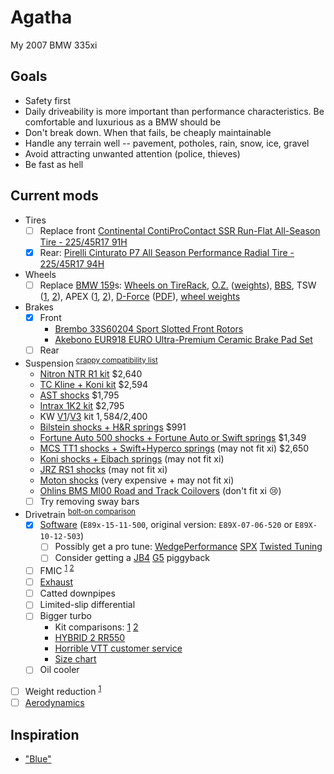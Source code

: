 # Agatha
My 2007 BMW 335xi

## Goals
* Safety first
* Daily driveability is more important than performance characteristics. Be comfortable and luxurious as a BMW should be
* Don't break down. When that fails, be cheaply maintainable
* Handle any terrain well -- pavement, potholes, rain, snow, ice, gravel
* Avoid attracting unwanted attention (police, thieves)
* Be fast as hell

## Current mods
* Tires
  * [ ] Replace front [Continental ContiProContact SSR Run-Flat All-Season Tire - 225/45R17 91H](http://www.amazon.com/Continental-ContiProContact-Run-Flat-All-Season-Tire/dp/B004QGZN6U)
  * [x] Rear: [Pirelli Cinturato P7 All Season Performance Radial Tire - 225/45R17 94H](http://www.amazon.com/Pirelli-Cinturato-Season-Performance-Radial/dp/B00CJSQU5K)
* Wheels
  * [ ] Replace [BMW 159](http://www.bmwstylewheels.com/bmw/159)s: [Wheels on TireRack](http://www.tirerack.com/wheels/results.jsp?sort=Weight&autoMake=BMW&autoModel=335xi+Sedan+Base+Model&autoYear=2007&autoModClar=With+OE+Metal+Valve+Stems), [O.Z.](http://configurator.ozracing.com/GB/configurator/BMW/3/335xi%20xDrive/390X/-/-/81321196/) ([weights](http://measurespeed.com/oz-rims-wheel-weight.php)), [BBS](http://konfigurator.bbs.com/article/rims/car_selection/rim_selection/resetFilter/true/PKWIDCode/P00001530001476), TSW ([1](http://www.tsw.com/alloy-wheels-configurator/#!year=2007&make=BMW&model=328%20E90&size=17%20Inch%20Wheels&go=1&body=1&tab=wheels&page=1&color=19479&showallwheels=1&wheel=229&wheelimage=519), [2](http://fitment.tsw.com/alloy-wheels-fitment-guide-results.php?year=2007&make=BMW&model=328+E90)), APEX ([1](http://www.apexraceparts.com/apex-products/e90-e92/#.VjyzZK6rTmE), [2](http://www.apexraceparts.com/apex-products/ARC-8-Wheels/)), [D-Force](http://www.bavauto.com/se1.asp?dept_id=413) ([PDF](https://philstireservice.com/wp-content/uploads/2012/01/D-Force-Wheels.pdf)), [wheel weights](http://www.andysautosport.com/learning_center/buyers_guides/wheel_weights/)
* Brakes
  * [x] Front
    * [Brembo 33S60204 Sport Slotted Front Rotors](http://www.amazon.com/Brembo-33S60204-Slotted-3-Series-2007-2008/dp/B00BZ0T3RU)
    * [Akebono EUR918 EURO Ultra-Premium Ceramic Brake Pad Set](http://www.amazon.com/Akebono-EUR918-Ultra-Premium-Ceramic-Brake/dp/B0019HYQO4)
  * [ ] Rear
* Suspension <sup>[crappy compatibility list](http://www.e90post.com/forums/showthread.php?t=251639)</sup>
  * [Nitron NTR R1 kit](https://store.vacmotorsports.com/nitron---ntr-r1-coilover-systems-e9x--e8x-non-m-p2848.aspx) $2,640
  * [TC Kline + Koni kit](http://www.tcklineracing.com/webdocs/Items/Details690.cfm) $2,594
  * [AST shocks](http://www.ast-suspension.com/shop/shockabsorbers/4100/ast-1-way-4100-bmw-3-series-e90-e91-e93-detail) $1,795
  * [Intrax 1K2 kit](http://en.intraxracing.nl/merken/bmw/e90,-e92,-e93-other-than-m3/bmw5675-1k2/) $2,795
  * KW [V1](http://www.tirerack.com/suspension/suspension.jsp?make=KW&model=Variant+1+Coil-Over&group=Variant+1+Coil-Over&partNum=KW10220048&autoMake=BMW&autoModel=335xi+Sedan+Base+Model&autoYear=2007&autoModClar=With+OE+Metal+Valve+Stems)/[V3](http://www.tirerack.com/suspension/suspension.jsp?make=KW&model=Variant+3+Coil-Over&group=Variant+3+Coil-Over&partNum=KW35220048&autoMake=BMW&autoModel=335xi+Sedan+Base+Model&autoYear=2007&autoModClar=With+OE+Metal+Valve+Stems) kit $1,584/$2,400
  * [Bilstein shocks + H&R springs](http://www.turnermotorsport.com/p-5394-e90-325xi328xi330xi335xi-sedan-hrbilstein-sport-suspension-package.aspx) $991
  * [Fortune Auto 500 shocks + Fortune Auto or Swift springs](https://www.vividracing.com/catalog/fortune-auto-series-coilovers-335xi-0708-p-150942707.html) $1,349
  * [MCS TT1 shocks + Swift+Hyperco springs](http://www.vorshlag.com/product_info.php?cPath=0_332&products_id=707&osCsid=ad2b3910563b892ad919e38d29acaf4d) (may not fit xi) $2,650
  * [Koni shocks + Eibach springs](http://www.ground-control-store.com/products/category.php/CA=268) (may not fit xi)
  * [JRZ RS1 shocks](https://store.vacmotorsports.com/jrz-rs-sport-bmw-3-series-e90e91e92e93-p3149.aspx) (may not fit xi)
  * [Moton shocks](http://motonsuspensiononline.com/index.php?main_page=product_info&cPath=15_2&products_id=7) (very expensive + may not fit xi)
  * [Ohlins BMS MI00 Road and Track Coilovers](http://www.amazon.com/Ohlins-MI00-Road-Track-Coilovers/dp/B004AC55VI) (don't fit xi :cry:)
  * [ ] Try removing sway bars
* Drivetrain <sup>[bolt-on comparison](http://blog.modbargains.com/5-ways-to-full-bolt-ons-for-bmw-n54/)</sup>
  * [x] [Software](bins/Agatha.bin) (`E89x-15-11-500`, original version: `E89X-07-06-520` or `E89X-10-12-503`)
    * [ ] Possibly get a pro tune: [WedgePerformance](http://www.wedgeperformance.com/) [SPX](http://www.e90post.com/forums/member.php?u=231532) [Twisted Tuning](https://www.facebook.com/twistedtuned)
    * [ ] Consider getting a [JB4](http://www.burgertuning.com/jb4_pnp_BMW_performance_tuner.html) [G5](http://www.burgertuning.com/N54_JB4_upgrades.html) piggyback
  * [ ] FMIC <sup>[1](http://mosselmanturbo.com/uploads/media/intercooler_test_Mosselman.pdf) [2](http://www.bimmerboost.com/showthread.php?19518-FMIC-Comparison-Thread)</sup>
  * [ ] [Exhaust](https://www.youtube.com/watch?v=bjN-akYIGg0)
  * [ ] Catted downpipes
  * [ ] Limited-slip differential
  * [ ] Bigger turbo
    * Kit comparisons: [1](http://i.imgur.com/FekoyGw.png) [2](http://i.imgur.com/g5hF6Ok.png)
    * [HYBRID 2 RR550](http://www.hexonautowerks.com/products_detail_31.htm)
    * [Horrible VTT customer service](http://www.n54tech.com/forums/showthread.php?t=31229&page=2)
    * [Size chart](http://i.imgur.com/q20vMGg.png)
  * [ ] Oil cooler
* [ ] Weight reduction <sup>[1](http://www.m3post.com/forums/showthread.php?t=135122)</sup>
* [ ] [Aerodynamics](http://www.shopbmwusa.com/PERFORMANCE/BMW-M-PERFORMANCE/AERODYNAMIC-COMPONENTS/?Year=2007&Series=3%20Series)

## Inspiration
* ["Blue"](http://volvospeed.com/vs_forum/topic/148756-e90-update-roll-bar-content/)
